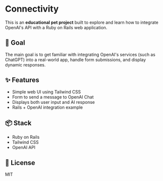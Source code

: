 # Connectivity

This is an **educational pet project** built to explore and learn how to integrate OpenAI's API with a Ruby on Rails web application.

## 🚀 Goal

The main goal is to get familiar with integrating OpenAI's services (such as ChatGPT) into a real-world app, handle form submissions, and display dynamic responses.

## ✨ Features

- Simple web UI using Tailwind CSS
- Form to send a message to OpenAI Chat
- Displays both user input and AI response
- Rails + OpenAI integration example

## 📦 Stack

- Ruby on Rails
- Tailwind CSS
- OpenAI API

## 📄 License

MIT
